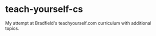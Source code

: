 # teach-yourself-cs
My attempt at Bradfield's teachyourself.com curriculum with additional topics. 
